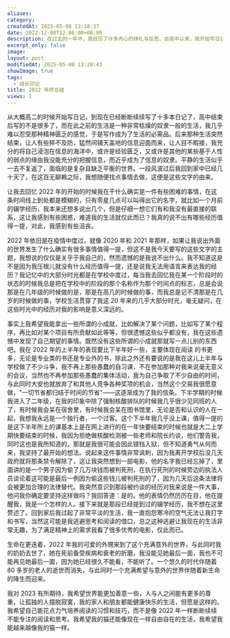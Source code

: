 ```yaml
---
aliases: 
category: 
createdAt: 2025-05-08 13:18:37
date: 2022-12-08T12:06:00+08:00
description: 在过去的一年中，我经历了许多内心的挣扎与反思。自高中以来，我开始写日记，记录生活中的点滴。然而，随着时间的推移，生活的单调让我感到窒息，写作成为了我逃避现实的方式。2022年在疫情的阴影下继续走过，我的生活似乎被外界的复杂所淹没，难以找到值得纪念的经历。尽管如此，我还是在上半年与学校进行了斗争，争取到了宝贵的自由时间，放弃了许多无意义的活动。下半年，我几乎没有上课，成为了一个独自的过客，拒绝了核酸检测的要求，这让我深刻意识到自己的选择与坚持。生命的轮回让我在这一年中失去了亲爱的奶奶，也迎来了可爱的外甥。面对这些变动，我对2023年充满期待，希望世界能更加善良，希望自己能专注于阅读与思考，生活得更加自在。
excerpt_only: false
image: 
layout: post
modifiedAt: 2025-05-08 13:20:43
showImage: true
tags:
  - 成长印记
title: 2022 年终总结
views: 1
---
```


从大概高二的时候开始写日记，到现在已经断断续续写了十多本日记了，高中结束后写的不是很多了，而在此之前的生活是一种非常枯燥的奴隶一般的生活，我几乎难以忍受那种精神匮乏的感觉，于是写作成为了生活的必需品。后来那种生活突然结束，让人有些猝不及防，猛然间铺天盖地的信息迎面而来，让人目不暇接，我充分的将自己浸泡在信息的海洋中，或许是经验匮乏，又或许是其他的某些基于人性的弱点的缘由我没能充分的把握信息，而近乎成为了信息的奴隶。平静的生活似乎一去不复返了，面临的是复杂且缺乏平衡的世界。一段风波过后我回到家中已经几十天了，在这百无聊赖之际，我想随便找点事情去做，这便是这些文字的由来。

让我去回忆 2022 年的开始的时候我在干什么确实是一件有些困难的事情，在这条时间线上到处都是模糊的，只有零星几点可以叫得出它的名字，就比如一个月前的辍学经历，我本来还想多说出几个，但是仔细一想它们有和我没有最直接的联系，这让我感到有些困惑，难道我的生活就仅此而已？我真的说不出有哪些经历值得一提，对此，我感到有些沮丧。

2022 年依旧是在疫情中度过，就像 2020 年和 2021 年那样，如果让我说出外面的世界发生了什么确实有很多事情值得一提，但这不是我今天要写的这些文字的主题，我想说的仅仅是关乎于我自己的，然而遗憾的是我说不出什么。我不知道这是不是因为我压根儿就没有什么经历值得一提，还是说我无法用语言来表达我的经历？我记忆中的大部分时光都是在学校中度过，每当我去回忆我在某一个阶段时的状态的时候我总是把在学校中的阶段的那个名称作为那个时间点的标志，总是会说那是在几年级的时候做的是，那是在高几的时候做的事，而我总是记不清那是在几岁的时候做的事，学校生活贯穿了我这 20 年来的几乎大部分时光，毫无疑问，在这些时光中的经历对我的影响是意义深远的。

事实上我希望我能拿出一些所谓的小成就，比如解决了某个问题，比如写了某个程序，再比如对某个项目有所贡献如此等等，但很遗憾这些似乎都没有，我在这些遗憾中发现了自己期望的事情。既然没有这些所谓的小成就那就写一点儿别的东西吧。我在 2022 年的上半年的表现要比下半年好一些，主要体现在阅读 的书更多，无论是专业类的书还是专业外的书，除此之外还有要说的是我在这儿上半年与学校做了不少斗争，我不再上那些愚蠢的自习课，不在参加那种对我来说毫无意义的会议，当然也不再参加那些愚蠢的集体活动，我为自己争取了不少自由的时间，与此同时大安也就放弃了和其他人竞争各种奖项的机会，当然这个交易我很愿意做，"一切节省都归结于时间的节省"——这逐渐成为了我的信条。下半学期的时候我进入了二年级，在我的印象中除了强制核酸排队的时候我几乎很少见同班的人了，有时候我会呆在宿舍里，有时候我会呆在图书馆里，无论是否和认识的人在一起，我想我永远是一个独行者，一个过客。这个下半年我几乎没上课，值得一提的是这下半年所上的课基本上是在网上进行的在一年快要结束的时候也就是大二上学期快要结束的时候，我因为拒绝做核酸检测被一些老师和院长约谈，他们警告我，同时这也是我所知道的，那就是我很可能会因此锒铛入狱，但不知道勇气从何而来，我坚持了最开始的想法。说起来这件事情非常讽刺，因为我离开学校后没几天政府就将那条禁令解除了，这让我突然想到一部电影，他的名字我已经忘掉了，里面讲的是一个男子因为偷了几万块钱而被判死刑，在执行死刑的时候旁边的执法人员谈论着这可能是最后一例因为偷这些钱儿被判死刑的了，因为几天后这条法律将会被更加合理的法律替代。我突然意识到那段被约谈的经历对我来说是一件大事，他问我你确定要坚持这样做吗？我回答道：是的。他的表情仍然历历在目，他在提醒我，我是一个怎样的人。接下来就是那段已经提到过的辍学经历，我不想在这里赘述了。回到家后我过起了非常平淡的生活，我一直抱怨寒冷的空气无法让我打字和书写，当然这可能是我逃避思考和阅读的借口，总之这种逃避让我现在的生活非常无趣，为了满足精神上的需求我看了很多优秀的电影，仅此而已。

生命在更迭着，2022 年我的可爱的外甥来到了这个充满意外的世界，与此同时我的奶奶去世了，她在死前备受疾病和衰老的折磨，我没能见她最后一面，我也不可能再见她最后一面，因为她已经很久不能看，不能听了。一个悠久的时代伴随着 80 多岁的老人的逝世而消失，与此同时一个充满希望与意外的世界伴随着新生命的降生而迎来。

我对 2023 有所期待，我希望世界能更加善意一些，人与人之间能有更多的尊重，让孤独的人摆脱寂寞，我的家人和朋友都能健康快乐的生活，但愿是这样的。我希望自己能花点力气培养阅读的习惯和技巧，而不是像 2022 年一样断断续续不能专注的阅读和思考。我希望我的猫还能像现在一样自由自在的生活，我希望我能越来越像我的猫一样。
